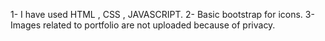 1- I have used HTML , CSS , JAVASCRIPT.
2- Basic bootstrap for icons.
3- Images related to portfolio are not uploaded because of privacy.
